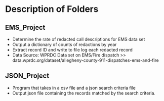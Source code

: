 # Description of Folders

## EMS_Project
- Determine the rate of redacted call descriptions for EMS data set
- Output a dictionary of counts of redactions by year
- Extract record ID and write to file log each redacted record
- Data Source: WPRDC Data set on EMS/Fire dispatch 
      >> data.wprdc.org/dataset/allegheny-county-911-dispatches-ems-and-fire

## JSON_Project

- Program that takes in a csv file and a json search criteria file 
- Output json file containing the records matched by the search criteria.
